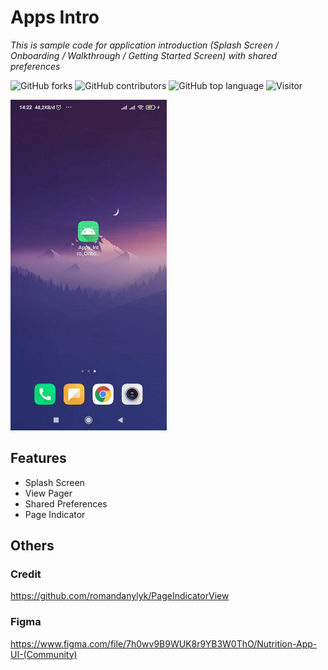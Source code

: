 # Apps Intro
 _This is sample code for application introduction (Splash Screen / Onboarding / Walkthrough / Getting Started Screen) with shared preferences_

![GitHub forks](https://img.shields.io/github/forks/irsyadabdillah/Apps-Intro.svg) ![GitHub contributors](https://img.shields.io/github/contributors/irsyadabdillah/Apps-Intro.svg) ![GitHub top language](https://img.shields.io/github/languages/top/irsyadabdillah/Apps-Intro.svg) ![Visitor](https://visitor-badge.laobi.icu/badge?page_id=irsyadabdillah/Apps-Intro)

<img src="https://raw.githubusercontent.com/irsyadabdillah/Apps-Intro/master/Asset/ezgif.com-gif-maker.gif" width="250" />

## Features
- Splash Screen
- View Pager
- Shared Preferences
- Page Indicator

## Others
### Credit
https://github.com/romandanylyk/PageIndicatorView

### Figma
https://www.figma.com/file/7h0wv9B9WUK8r9YB3W0ThO/Nutrition-App-UI-(Community)